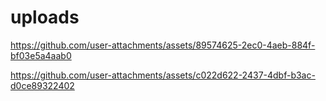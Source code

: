 # uploads

https://github.com/user-attachments/assets/89574625-2ec0-4aeb-884f-bf03e5a4aab0






https://github.com/user-attachments/assets/c022d622-2437-4dbf-b3ac-d0ce89322402

